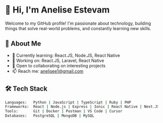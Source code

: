 # 👋 Hi, I'm Anelise Estevam

Welcome to my GitHub profile! I'm passionate about technology, building things that solve real-world problems, and constantly learning new skills.

## 🚀 About Me

- 🌱 Currently learning: React.JS, Node.JS, React Native
- 💼 Working on: React.JS, Laravel, React Native
- 🤝 Open to collaborating on interesting projects
- 📫 Reach me: anelisee1@gmail.com

## 🛠️ Tech Stack

```bash
Languages:   Python | JavaScript | TypeScript | Ruby | PHP
Frameworks:  React | Node.js | Express | Ionic | React Native | Next.JS | Angular
Tools:       Git | Docker | Postman | VS Code | Cursor
Databases:   PostgreSQL | MongoDB | MySQL
```

